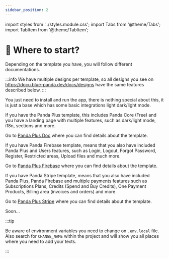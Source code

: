 ```yaml
---
sidebar_position: 2
---
```

import styles from '../styles.module.css';
import Tabs from '@theme/Tabs';
import TabItem from '@theme/TabItem';

# 📣 Where to start? 

Depending on the template you have, you will follow different documentations.

:::info
We have multiple designs per template, so all designs you see on https://docu.blue-panda.dev/docs/designs have the same features
described below.
:::


<Tabs>
  <TabItem value="core" label="🚢 Core (free)" default>
  You just need to install and run the app, there is nothing special about this, it is just a base which has some 
  basic integrations light dark/light mode.
  </TabItem>
  <TabItem value="plus" label="🚀 Plus (Landing)" attributes={{className: styles.yellow}}>
  <p>
  If you have the Panda Plus template, this includes Panda Core (Free) and you have a landing page with multiple features, such as dark/light mode, i18n, sections and more. 
  </p>
  <p>
  Go to <a href="/docs/category/-tutorial---plus" >Panda Plus Doc</a> where you can find details about the template.
  </p>
  </TabItem>
  <TabItem value="firebase" label="🔥 Firebase (users)" attributes={{className: styles.orange}} >
  <p>
  If you have Panda Firebase template, means that you also have included <span className={styles.yellow}>Panda Plus</span> and Users features, such as
  Login, Logout, Forgot Password, Register, Restricted areas, Upload files and much more.
  </p>
  <p>
  Go to <a href="/docs/category/-tutorial---firebase" >Panda Plus Firebase</a> where you can find details about the template.
  </p>
  </TabItem>
  <TabItem value="stripe" label="🏦 Stripe (payments)" attributes={{className: styles.red}}>
  <p>
  If you have Panda Stripe template, means that you also have included <span className={styles.yellow}>Panda Plus</span>, <span className={styles.orange}>Panda Firebase</span> and multiple payments features such as
  Subscriptions Plans, Credits (Spend and Buy Credits), One Payment Products, Billing area (invoices and orders) and more.
  </p>
  <p>
  Go to <a href="/docs/category/-tutorial---stripe" >Panda Plus Stripe</a> where you can find details about the template.
  </p>
  </TabItem>
  <TabItem value="cms" label="🪄 CMS (soon)">
  Soon...
  </TabItem>
</Tabs>

:::tip

Be aware of environment variables you need to change on `.env.local` file. Also search for `CHANGE_NAME` within the project and will show you all places
where you need to add your texts.

:::
